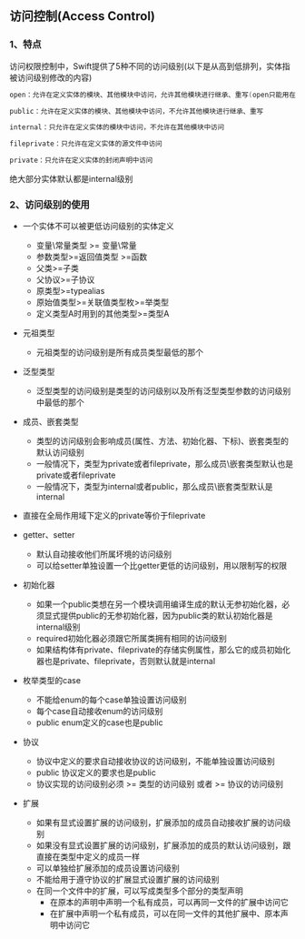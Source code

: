 ## 访问控制(Access Control)

### 1、特点

访问权限控制中，Swift提供了5种不同的访问级别(以下是从高到低排列，实体指被访问级别修改的内容)

```swift
open：允许在定义实体的模块、其他模块中访问，允许其他模块进行继承、重写(open只能用在类、类成员上)

public：允许在定义实体的模块、其他模块中访问，不允许其他模块进行继承、重写

internal：只允许在定义实体的模块中访问，不允许在其他模块中访问

fileprivate：只允许在定义实体的源文件中访问

private：只允许在定义实体的封闭声明中访问
```

绝大部分实体默认都是internal级别

### 2、访问级别的使用

* 一个实体不可以被更低访问级别的实体定义
  * 变量\常量类型 >= 变量\常量
  * 参数类型>=返回值类型 >=函数
  * 父类>=子类
  * 父协议>=子协议
  * 原类型>=typealias
  * 原始值类型>=关联值类型枚>=举类型
  * 定义类型A时用到的其他类型>=类型A

* 元祖类型
  * 元祖类型的访问级别是所有成员类型最低的那个

* 泛型类型
  * 泛型类型的访问级别是类型的访问级别以及所有泛型类型参数的访问级别中最低的那个

* 成员、嵌套类型
  * 类型的访问级别会影响成员(属性、方法、初始化器、下标)、嵌套类型的默认访问级别
  * 一般情况下，类型为private或者fileprivate，那么成员\嵌套类型默认也是private或者fileprivate
  * 一般情况下，类型为internal或者public，那么成员\嵌套类型默认是internal

* 直接在全局作用域下定义的private等价于fileprivate

* getter、setter
  * 默认自动接收他们所属坏境的访问级别
  * 可以给setter单独设置一个比getter更低的访问级别，用以限制写的权限

* 初始化器
  * 如果一个public类想在另一个模块调用编译生成的默认无参初始化器，必须显式提供public的无参初始化器，因为public类的默认初始化器是internal级别
  * required初始化器必须跟它所属类拥有相同的访问级别
  * 如果结构体有private、fileprivate的存储实例属性，那么它的成员初始化器也是private、fileprivate，否则默认就是internal
* 枚举类型的case
  * 不能给enum的每个case单独设置访问级别
  * 每个case自动接收enum的访问级别
  * public enum定义的case也是public

* 协议
  * 协议中定义的要求自动接收协议的访问级别，不能单独设置访问级别
  * public 协议定义的要求也是public
  * 协议实现的访问级别必须 >= 类型的访问级别 或者 >= 协议的访问级别

* 扩展
  * 如果有显式设置扩展的访问级别，扩展添加的成员自动接收扩展的访问级别
  * 如果没有显式设置扩展的访问级别，扩展添加的成员的默认访问级别，跟直接在类型中定义的成员一样
  * 可以单独给扩展添加的成员设置访问级别
  * 不能给用于遵守协议的扩展显式设置扩展的访问级别
  * 在同一个文件中的扩展，可以写成类型多个部分的类型声明
    * 在原本的声明中声明一个私有成员，可以再同一文件的扩展中访问它
    * 在扩展中声明一个私有成员，可以在同一文件的其他扩展中、原本声明中访问它